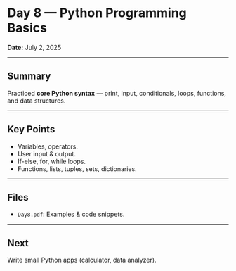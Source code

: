 # Day 8 — Python Programming Basics

**Date:** July 2, 2025

---

## Summary

Practiced **core Python syntax** — print, input, conditionals, loops, functions, and data structures.

---

## Key Points

- Variables, operators.
- User input & output.
- If-else, for, while loops.
- Functions, lists, tuples, sets, dictionaries.

---

## Files

- `Day8.pdf`: Examples & code snippets.

---

## Next

Write small Python apps (calculator, data analyzer).
